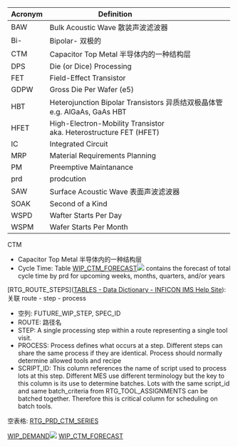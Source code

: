 |Acronym| Definition                         |
|-------|------------------------------------|
|BAW    | Bulk Acoustic Wave 散装声波滤波器   |
|Bi-    | Bipolar- 双极的                    |
|CTM| Capacitor Top Metal 半导体内的一种结构层|
|DPS    | Die (or Dice) Processing           |
|FET    | Field-Effect Transistor            |
|GDPW   | Gross Die Per Wafer (e5)           |
|HBT    | Heterojunction Bipolar Transistors 异质结双极晶体管   <br> e.g. AlGaAs, GaAs HBT                   |
|HFET   | High-Electron-Mobility Transistor <br> aka. Heterostructure FET (HFET)
|IC     | Integrated Circuit                 |
|MRP    | Material Requirements Planning     |
|PM     | Preemptive Maintanance             |
|prd| prodcution|
|SAW    | Surface Acoustic Wave 表面声波滤波器|
|SOAK   | Second of a Kind                   |
|WSPD   | Wafter Starts Per Day              |
|WSPM   | Wafer Starts Per Month             |


CTM
- Capacitor Top Metal 半导体内的一种结构层
- Cycle Time: Table [WIP_CTM_FORECAST![](https://help.inficonims.com/images/icons/linkext7.gif)](https://help.inficonims.com/display/SCHEMAS/TABLES?run_1=run&run_1_tablename=WIP_CTM_FORECAST&run_2=run&run_2_tablename=WIP_CTM_FORECAST) contains the forecast of total cycle time by prd for upcoming weeks, months, quarters, and/or years

[RTG_ROUTE_STEPS]([TABLES - Data Dictionary - INFICON IMS Help Site](https://help.inficonims.com/display/SCHEMAS/TABLES?run_1=run&run_1_tablename=RTG_ROUTE_STEPS&run_2=run&run_2_tablename=RTG_ROUTE_STEPS)):
关联 route - step - process
- 空列: FUTURE_WIP_STEP, SPEC_ID
- ROUTE: 路径名
- STEP: A single processing step within a route representing a single tool visit.
- PROCESS: Process defines what occurs at a step. Different steps can share the same process if they are identical. Process should normally determine allowed tools and recipe
- SCRIPT_ID: This column references the name of script used to process lots at this step. Different MES use different terminology but the key to this column is its use to determine batches. Lots with the same script_id and same batch_criteria from RTG_TOOL_ASSIGNMENTS can be batched together. Therefore this is critical column for scheduling on batch tools.




空表格:
[RTG_PRD_CTM_SERIES](https://help.inficonims.com/display/SCHEMAS/TABLES?run_1=run&run_1_tablename=RTG_PRD_CTM_SERIES&run_2=run&run_2_tablename=RTG_PRD_CTM_SERIES)

[WIP_DEMAND![](https://help.inficonims.com/images/icons/linkext7.gif)](https://help.inficonims.com/display/SCHEMAS/TABLES?run_1=run&run_1_tablename=WIP_DEMAND&run_2=run&run_2_tablename=WIP_DEMAND)
[WIP_CTM_FORECAST](https://help.inficonims.com/display/SCHEMAS/TABLES?run_1=run&run_1_tablename=WIP_CTM_FORECAST&run_2=run&run_2_tablename=WIP_CTM_FORECAST)







